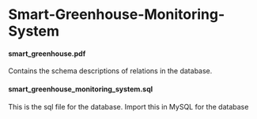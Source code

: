 # Smart-Greenhouse-Monitoring-System

#### smart_greenhouse.pdf
Contains the schema descriptions of relations in the database.

#### smart_greenhouse_monitoring_system.sql
This is the sql file for the database. Import this in MySQL for the database
